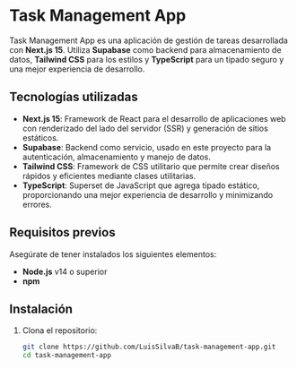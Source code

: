 # Task Management App

Task Management App es una aplicación de gestión de tareas desarrollada con **Next.js 15**. Utiliza **Supabase** como backend para almacenamiento de datos, **Tailwind CSS** para los estilos y **TypeScript** para un tipado seguro y una mejor experiencia de desarrollo.

## Tecnologías utilizadas

- **Next.js 15**: Framework de React para el desarrollo de aplicaciones web con renderizado del lado del servidor (SSR) y generación de sitios estáticos.
- **Supabase**: Backend como servicio, usado en este proyecto para la autenticación, almacenamiento y manejo de datos.
- **Tailwind CSS**: Framework de CSS utilitario que permite crear diseños rápidos y eficientes mediante clases utilitarias.
- **TypeScript**: Superset de JavaScript que agrega tipado estático, proporcionando una mejor experiencia de desarrollo y minimizando errores.

## Requisitos previos

Asegúrate de tener instalados los siguientes elementos:

- **Node.js** v14 o superior
- **npm** 

## Instalación

1. Clona el repositorio:

   ```bash
   git clone https://github.com/LuisSilvaB/task-management-app.git
   cd task-management-app
